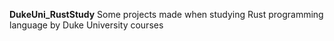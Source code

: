 **DukeUni_RustStudy**
Some projects made when studying Rust programming language by Duke University courses
